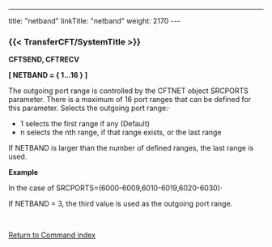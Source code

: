 ---
title: "netband"
linkTitle: "netband"
weight: 2170
---<span id="netband"></span>

### {{< TransferCFT/SystemTitle  >}}

****CFTSEND, CFTRECV****

****[ NETBAND = { 1...16 } ]****

The outgoing port range is controlled by the CFTNET object SRCPORTS
parameter. There is a maximum of 16 port ranges that can be defined for
this parameter. Selects the outgoing port range:·

* 1 selects the first
    range if any (Default)
* n selects the nth
    range, if that range exists, or the last range

If NETBAND is larger than the number of defined ranges, the last range is used.

****Example****

In the case of SRCPORTS=(6000-6009,6010-6019,6020-6030)·

If NETBAND = 3, the third value is used as the outgoing port range.

 

[Return to Command index](../../)

 
